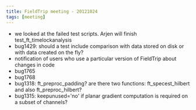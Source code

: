 ```yaml
---
title: FieldTrip meeting - 20121024
tags: [meeting]
---
```


- we looked at the failed test scripts. Arjen will finish test_ft_timelockanalysis
- bug1429: should a test include comparison with data stored on disk or with data created on the fly?
- notification of users who use a particular version of FieldTrip about changes in code
- bug1765
- bug1768
- bug1318: ft_preproc_padding? are there two functions: ft_specest_hilbert and also ft_preproc_hilbert?
- bug1315: keepunused='no' if planar gradient computation is required on a subset of channels?
